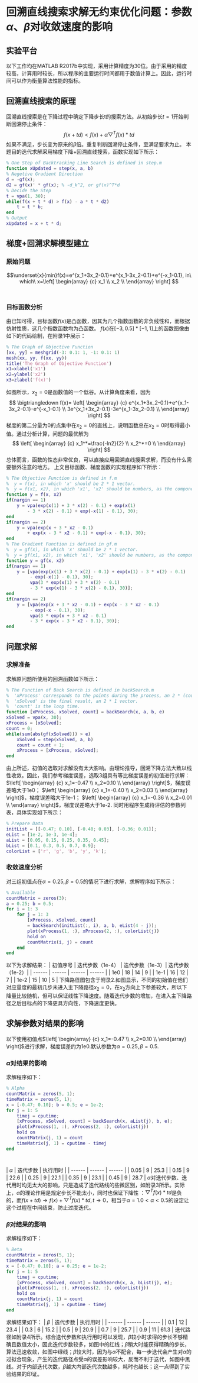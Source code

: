 ﻿# 回溯直线搜索求解无约束优化问题：参数$\alpha$、$\beta$对收敛速度的影响


## 实验平台
以下工作均在MATLAB R2017b中实现，采用计算精度为30位。由于采用的精度较高，计算用时较长，所以程序的主要运行时间都用于数值计算上。因此，运行时间可以作为衡量算法性能的指标。

## 回溯直线搜索的原理
回溯直线搜索是在下降过程中确定下降步长t的搜索方法。从初始步长$t=1$开始判断回溯停止条件：
$$f(x+td)<f(x)+\alpha\bigtriangledown^Tf(x)*td$$
如果不满足，步长变为原来的$\beta$倍。重复判断回溯停止条件，至满足要求为止。
本题目的迭代求解采用梯度下降+回溯直线搜索，函数实现如下所示：
```MATLAB
% One Step of Backtracking Line Search is defined in step.m 
function xUpdated = step(x, a, b)
% Negetive Gradient Direction
d = -gf(x);
d2 = gf(x)' * gf(x); % -d_k^2, or gf(x)^T*d
% Decide the Step
t = vpa(1, 30);
while(f(x + t * d) > f(x) - a * t * d2)
	t = t * b;
end
% Output
xUpdated = x + t * d;
```

## 梯度+回溯求解模型建立

### 原始问题
$$\underset{x}{min}f(x)=e^{x_1+3x_2-0.1}+e^{x_1-3x_2-0.1}+e^{-x_1-0.1}, in\ which\ 
x=\left[
\begin{array} {c}
x_1 \\
x_2 \\
\end{array}
\right]
$$
$$\ $$

### 目标函数分析
由已知可得，目标函数$f(x)$是凸函数，因其为几个指数函数的非负线性和，而根据仿射性质，这几个指数函数均为凸函数。
$f(x)$在$[-3,0.5]*[-1,1]$上的函数图像由如下的代码绘制，在附录1中展示：
```MATLAB
% The Graph of Objective Function
[xx, yy] = meshgrid(-3: 0.1: 1, -1: 0.1: 1)
mesh(xx, yy, f(xx, yy))
title('The Graph of Objective Function')
x1=xlabel('x1')
x2=ylabel('x2')
x3=zlabel('f(x)')
```
如图所示，$x_2=0$是函数值的一个低谷。从计算角度来看，因为
$$
\bigtriangledown f(x)=
\left[
\begin{array} {c}
e^{x_1+3x_2-0.1}+e^{x_1-3x_2-0.1}-e^{-x_1-0.1} \\
3e^{x_1+3x_2-0.1}-3e^{x_1-3x_2-0.1} \\
\end{array}
\right]
$$
梯度的第二分量为0的点集中在$x_2=0$的直线上，说明函数总在$x_2=0$时取得最小值。通过分析计算，问题的最优解为
$$
\left[
\begin{array} {c}
x_1^*=\frac{-ln2}{2} \\
x_2^*=0 \\
\end{array}
\right]
$$
总体而言，函数的性态非常优良，可以直接应用回溯直线搜索求解，而没有什么需要额外注意的地方。
上文目标函数、梯度函数的实现程序如下所示：
```MATLAB
% The Objective Function is defined in f.m 
%  y = f(x), in which 'x' should be 2 * 1 vector.
%  y = f(x1, x2), in which 'x1', 'x2' should be numbers, as the components of 'x'
function y = f(x, x2)
if(nargin == 1)
	y = vpa(exp(x(1) + 3 * x(2) - 0.1) + exp(x(1) 
	    - 3 * x(2) - 0.1) + exp(-x(1) - 0.1), 30);
end
if(nargin == 2)
	y = vpa(exp(x + 3 * x2 - 0.1) 
	    + exp(x - 3 * x2 - 0.1) + exp(-x - 0.1), 30);
end
% The Gradient Function is defined in gf.m 
%  y = gf(x), in which 'x' should be 2 * 1 vector.
%  y = gf(x1, x2), in which 'x1', 'x2' should be numbers, as the components of 'x'
function y = gf(x, x2)
if(nargin == 1)
	y = [vpa(exp(x(1) + 3 * x(2) - 0.1) + exp(x(1) - 3 * x(2) - 0.1) 
	     - exp(-x(1) - 0.1), 30); 
	     vpa(3 * exp(x(1) + 3 * x(2) - 0.1) 
	     - 3 * exp(x(1) - 3 * x(2) - 0.1), 30)];
end
if(nargin == 2)
	y = [vpa(exp(x + 3 * x2 - 0.1) + exp(x - 3 * x2 - 0.1) 
	     - exp(-x - 0.1), 30); 
	     vpa(3 * exp(x + 3 * x2 - 0.1) 
	     - 3 * exp(x - 3 * x2 - 0.1), 30)];
end
```

## 问题求解
###  求解准备
求解原问题所使用的回溯函数如下所示：
```MATLAB
% The Function of Back Search is defined in backSearch.m 
%  'xProcess' corresponds to the points during the process, an 2 * (count + 1) vector.
%  'xSolved' is the final result, an 2 * 1 vector.
%  'count' is the loop time.
function [xProcess, xSolved, count] = backSearch(x, a, b, e)
xSolved = vpa(x, 30);
xProcess = [xSolved];
count = 0;
while(sum(abs(gf(xSolved))) > e)
	xSolved = step(xSolved, a, b)
	count = count + 1;
	xProcess = [xProcess, xSolved];
end
```
由上所述，初值的选取对求解没有太大影响。由理论推导，回溯下降方法大致以线性收敛。因此，我们参考梯度误差，选取3组具有等比梯度误差的初值进行求解：
$\left[
\begin{array} {c}
x_1=-0.47 \\
x_2=0.10 \\
\end{array}
\right]$，梯度误差略大于1e0；
$\left[
\begin{array} {c}
x_1=-0.40 \\
x_2=0.03 \\
\end{array}
\right]$，梯度误差略大于1e-1；
$\left[
\begin{array} {c}
x_1=-0.36 \\
x_2=0.01 \\
\end{array}
\right]$，梯度误差略大于1e-2.
同时用程序生成待评估的参数列表，具体实现如下所示： 
```MATLAB
% Prepare Data
initList = [[-0.47; 0.10], [-0.40; 0.03], [-0.36; 0.01]];
eList = [1e-2, 1e-3, 1e-4];
aList = [0.05, 0.15, 0.25, 0.35, 0.45];
bList = [0.1, 0.3, 0.5, 0.7, 0.9];
colorList = ['r', 'g', 'b', 'y', 'k'];
```
### 收敛速度分析
对三组初值点在$\alpha=0.25,\beta=0.5$的情况下进行求解，求解程序如下所示：
```MATLAB
% Available
countMatrix = zeros(3);
a = 0.25; b = 0.5;
for i = 1: 3
	for j = 1: 3
		[xProcess, xSolved, count] 
		= backSearch(initList(:, i), a, b, eList(4 - j));
		plot(xProcess(1, :), xProcess(2, :), colorList(j))
		hold on
		countMatrix(i, j) = count
	end
end
```
以下为求解结果：
| 初值序号 | 迭代步数（1e-4） | 迭代步数（1e-3）| 迭代步数（1e-2）|
| ------ | ------ | ------ | ------ |
| 1e0 | 18 | 14 | 9 |
| 1e-1 | 16 | 12 | 7 |
| 1e-2 | 15 | 10 | 5 |
下降路径图包含于附录2.如图显示，不同的初始值在他们对应量度的最初几步未进入主下降路径$x_2=0$，在$x_2$方向上下参差较大，所以下降量比较随机，但可以保证线性下降速度。随着迭代步数的增加，在进入主下降路径之后目标点的下降更具方向性，下降速度更快。

## 求解参数对结果的影响
以下使用初值点$\left[
\begin{array} {c}
x_1=-0.47 \\
x_2=0.10 \\
\end{array}
\right]$进行求解，梯度误差约为1e0.默认参数为$\alpha=0.25,\beta=0.5$.

### $\alpha$对结果的影响
求解程序如下：
```MATLAB
% Alpha
countMatrix = zeros(5, 1);
timeMatrix = zeros(5, 1);
x = [-0.47; 0.10]; b = 0.5; e = 1e-2;
for j = 1: 5
	timej = cputime;
	[xProcess, xSolved, count] = backSearch(x, aList(j), b, e);
	plot(xProcess(1, :), xProcess(2, :), colorList(j))
	hold on
	countMatrix(j, 1) = count
	timeMatrix(j, 1) = cputime - timej
end
```
$$\ $$
| $\alpha$ | 迭代步数 | 执行用时 | 
| ------ | ------ | ------ |
| 0.05 | 9 | 25.3 |
| 0.15 | 9 | 22.6 |
| 0.25 | 9 | 22.1 |
| 0.35 | 9 | 23.1 |
| 0.45 | 9 | 28.7 |
$\alpha$对迭代步数、迭代用时均无太大的影响，只是造成了迭代路线的些微区别，如附录3所示。实际上，$\alpha$的理论作用是规定步长不能太小，同时也保证下降性
：$\bigtriangledown^Tf(x)*td$是负的，而$f(x+td)\to f(x)+\bigtriangledown^Tf(x)*td, t\to0$，相当于$\alpha=1$.$0<\alpha<0.5$的设定让这个过程在中间结束，防止过度迭代。


### $\beta$对结果的影响
求解程序如下：
```MATLAB
% Beta
countMatrix = zeros(5, 1);
timeMatrix = zeros(5, 1);
x = [-0.47; 0.10]; a = 0.25; e = 1e-2;
for j = 1: 5
	timej = cputime;
	[xProcess, xSolved, count] = backSearch(x, a, bList(j), e);
	plot(xProcess(1, :), xProcess(2, :), colorList(j))
	hold on
	countMatrix(j, 1) = count
	timeMatrix(j, 1) = cputime - timej
end
```
求解结果如下：
| $\beta$ | 迭代步数 | 执行用时 | 
| ------ | ------ | ------ |
| 0.1 | 12 | 23.4 |
| 0.3 | 6 | 15.2 |
| 0.5 | 9 | 20.9 |
| 0.7 | 9 | 25.7 |
| 0.9 | 11 | 61.3 |
迭代路径如附录4所示。综合迭代步数和执行用时可以发现，$\beta$较小时求得的步长不够精确且数值太小，因此迭代步数较多，如图中的红线；$\beta$稍大时能获得精确的步长，算法迅速收敛，如图中绿线；$\beta$较大时，因为与$\alpha$不配合，每一步迭代会产生对$\alpha$的过拟合现象，产生的迭代路径点受$\alpha$的误差影响较大，反而不利于迭代，如图中黑线。对于内部迭代次数，$\beta$越大内部迭代次数越多，耗时也越长；这一点得到了实验结果的印证。
